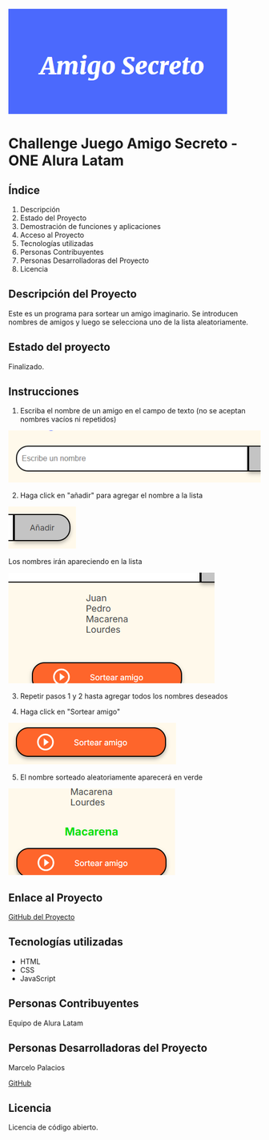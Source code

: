 ![alt text](Portada.png)

# Challenge Juego Amigo Secreto - ONE Alura Latam

## Índice

1. Descripción
2. Estado del Proyecto
3. Demostración de funciones y aplicaciones
4. Acceso al Proyecto
5. Tecnologías utilizadas
6. Personas Contribuyentes
7. Personas Desarrolladoras del Proyecto
8. Licencia

## Descripción del Proyecto
Este es un programa para sortear un amigo imaginario. Se introducen nombres de amigos y luego se selecciona uno de la lista aleatoriamente.

## Estado del proyecto
Finalizado.

## Instrucciones
1. Escriba el nombre de un amigo en el campo de texto (no se aceptan nombres vacíos ni repetidos)

![campo de texto](<campo de texto.png>)

2. Haga click en "añadir" para agregar el nombre a la lista

![botón añadir](<boton anadir.png>)

Los nombres irán apareciendo en la lista

![lista de nombres](<Lista nombres.png>)

3. Repetir pasos 1 y 2 hasta agregar todos los nombres deseados

4. Haga click en "Sortear amigo"

![botón sortear amigo](<boton sortear.png>)

5. El nombre sorteado aleatoriamente aparecerá en verde

![nombre sorteado](<nombre sorteado.png>)

## Enlace al Proyecto
[GitHub del Proyecto](https://jpdjcp.github.io/Amigo-Secreto---Challenge-ONE/)

## Tecnologías utilizadas
- HTML
- CSS
- JavaScript

## Personas Contribuyentes
Equipo de Alura Latam

## Personas Desarrolladoras del Proyecto
Marcelo Palacios

[GitHub](https://github.com/jpdjcp)

## Licencia
Licencia de código abierto.

